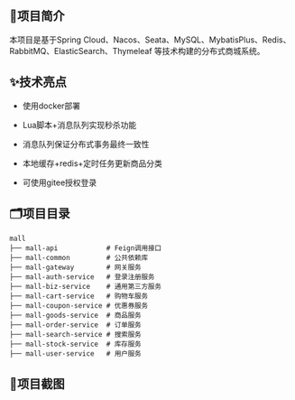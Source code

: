 
## 💎项目简介

本项目是基于Spring Cloud、Nacos、Seata、MySQL、MybatisPlus、Redis、RabbitMQ、ElasticSearch、Thymeleaf 等技术构建的分布式商城系统。



## ✨技术亮点

- 使用docker部署

- Lua脚本+消息队列实现秒杀功能

- 消息队列保证分布式事务最终一致性

- 本地缓存+redis+定时任务更新商品分类

- 可使用gitee授权登录

  

## 🗂项目目录

``` text
mall
├── mall-api            # Feign调用接口
├── mall-common         # 公共依赖库
├── mall-gateway        # 网关服务
├── mall-auth-service   # 登录注册服务
├── mall-biz-service    # 通用第三方服务
├── mall-cart-service   # 购物车服务
├── mall-coupon-service # 优惠券服务
├── mall-goods-service  # 商品服务
├── mall-order-service  # 订单服务
├── mall-search-service # 搜索服务
├── mall-stock-service  # 库存服务
├── mall-user-service   # 用户服务
```

## 🧩项目截图

